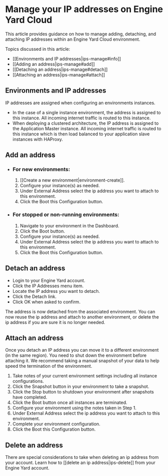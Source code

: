 # Manage your IP addresses on Engine Yard Cloud

This article provides guidance on how to manage adding, detaching, and 
attaching IP addresses within an Engine Yard Cloud environment.

Topics discussed in this article:

  * [[Environments and IP addresses|ips-manage#info]]
  * [[Adding an address|ips-manage#add]]
  * [[Detaching an address|ips-manage#detach]]
  * [[Attaching an address|ips-manage#attach]]


<h2 id="info">Environments and IP addresses</h2>

IP addresses are assigned when configuring an environments instances.

  * In the case of a single instance environment, the address is assigned to 
    this instance.  All incoming internet traffic is routed to this instance.
  * When deploying a clustered architecture, the IP address is assigned to the
    Application Master instance.  All incoming internet traffic is routed to this
    instance which is then load balanced to your application slave instances with
    HAProxy.



<h2 id="add">Add an address</h2>

* ### For new environments:

  1. [[Create a new environment|environment-create]].
  2. Configure your instance(s) as needed.
  3. Under External Address select the ip address you want to attach to this environment.
  4. Click the Boot this Configuration button. 


* ### For stopped or non-running environments:

  1. Navigate to your environment in the Dashboard.
  2. Click the Boot button.
  3. Configure your instance(s) as needed.
  4. Under External Address select the ip address you want to attach to this environment.
  5. Click the Boot this Configuration button.


<h2 id="detach">Detach an address</h2>

  * Login to your Engine Yard account.
  * Click the IP Addresses menu item.
  * Locate the IP address you want to detach.
  * Click the Detach link.
  * Click OK when asked to confirm.

The address is now detached from the associated environment.  You can now reuse
the ip address and attach to another environment, or delete the ip address if you
are sure it is no longer needed.
  
  
<h2 id="attach">Attach an address</h2>

Once you detach an IP address you can move it to a different environment (in the same region). 
You need to shut down the environment before attaching it.  We recommend 
taking a manual snapshot of your data to help speed the termination of the 
environment.

1. Take notes of your current environment settings including all instance configurations.
2. Click the Snapshot button in your environment to take a snapshot.
3. Click the Stop button to shutdown your environment after snapshots have completed.
4. Click the Boot button once all instances are terminated.
5. Configure your environment using the notes taken in Step 1.
6. Under External Address select the ip address you want to attach to this environment.
7. Complete your environment configuration.
8. Click the Boot this Configuration button.


## Delete an address
There are special considerations to take when deleting an ip address from your account.
Learn how to [[delete an ip address|ips-delete]] from your Engine Yard account.
